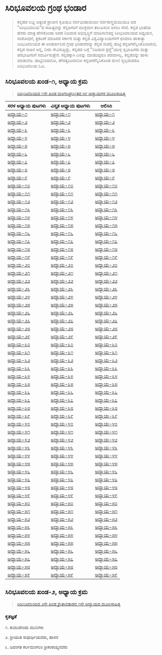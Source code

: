 # ಸಿರಿಭೂವಲಯ ಗ್ರಂಥ ಭಂಡಾರ

> ಕನ್ನಡದ ಲಭ್ಯ ಅತ್ಯಂತ ಪ್ರಾಚೀನ ಕೃತಿಯೂ ಸರ್ವಭಾಷಾಮಯೀ ಸರ್ವಶಾಸ್ತ್ರಮಯಿಯೂ ಆದ "ಸಿರಿಭೂವಲಯ"ದ ಸಾಹಿತ್ಯವನ್ನು ಕನ್ನಡಿಗರಿಗೆ ಮುಕ್ತವಾಗಿ ತಲುಪಿಸುವ ಅಳಿಲು ಸೇವೆ. ಕನ್ನಡ ಭಾಷೆಯ ಹೆಸರು ಮಾತ್ರ ಹೇಳಿಕೊಂಡು ಅದರ ನಿಜವಾದ ಅಭಿವೃದ್ಧಿಗೆ ಮಾಡಿಸಬೇಕಿದ್ದ ಸಿರಿಭೂವಲಯದ ಅಧ್ಯಯನ, ಸಂಶೋಧನೆ, ಪ್ರಕಟಣೆ ಮಾಡಿಸದ ಸರ್ಕಾರ ಮತ್ತು ಕನ್ನಡ ವಿಶ್ವವಿದ್ಯಾಲಯಗಳಿಗೆ ಛೀಮಾರಿ ಹಾಕುತ್ತಾ ಸಿರಿಭೂವಲಯದ ಈ ಅಂತರ್ಜಾಲದ ಗ್ರಂಥ ಭಂಡಾರವನ್ನು ಕನ್ನಡ ನಾಡಲ್ಲಿ ಹುಟ್ಟಿ ಕನ್ನಡಿಗರೆನ್ನಿಸಿಕೊಂಡಿರುವ, ಕನ್ನಡ ನಾಡಿನ ಅನ್ನ, ನೀರು ಸೇವಿಸುತ್ತಿದ್ದು, ಕನ್ನಡದ ಬಗ್ಗೆ "ನಿಜವಾದ ಶ್ರದ್ಧೆ"ಯುಳ್ಳ ಸ್ವಭಾಷಿಗರು ಮತ್ತು ಪರಭಾಷಿಗರಿಗೆ ಸಮರ್ಪಿಸುತ್ತೇನೆ. ಕನ್ನಡಕ್ಕಾಗಿ ಏನನ್ನು ಮಾಡದಿದ್ದರೂ ಪರವಾಗಿಲ್ಲ, ಕನ್ನಡವನ್ನು ಹಾಳು ಮಾಡಬೇಡಿ. ಹುಟ್ಟಿನಿಂದಲೋ, ಪೌರತ್ವದಿಂದಲೋ ಕನ್ನಡಿಗರೆನ್ನಿಸಿಕೊಂಡ ಮೇಲೆ ಸ್ವಲ್ಪವಾದರೂ ಸಿರಿಭೂವಲಯ ಓದಿ.

## ಸಿರಿಭೂವಲಯ ಖಂಡ-೧, ಅಧ್ಯಾಯ ಕ್ರಮ

> [ಸಿರಿಭೂವಲಯದ ೧ನೇ ಖಂಡ ಮಂಗಲಪ್ರಾಭೃತದ ೫೯ ಅಧ್ಯಾಯಗಳ ಮೂಲಸಾಹಿತ್ಯ](siribhuvalaya/khanda/1/adhyayas-1-59.html)

|ಸರಳ ಅಧ್ಯಾಯ ಪುಟಗಳು | ವಿಸ್ತೃತ ಅಧ್ಯಾಯ ಪುಟಗಳು | ಆಲಿಸಿರಿ  |
| ----------- | ----------- | ----------- |
|[ಅಧ್ಯಾಯ-೧](siribhuvalaya/adhyaya/adhyaya-1-kannada(Simple).html) | [ಅಧ್ಯಾಯ-೧](siribhuvalaya/adhyaya/adhyaya-1-kannada(Detail).html) | [ಅಧ್ಯಾಯ-೧](https://youtube.com/playlist?list=PLEDdG3ucHf5OyUVqhsl8ZQOWGpmILBziQ) |
|[ಅಧ್ಯಾಯ-೨](siribhuvalaya/adhyaya/adhyaya-2-kannada(Simple).html) | [ಅಧ್ಯಾಯ-೨](siribhuvalaya/adhyaya/adhyaya-2-kannada(Detail).html) | [ಅಧ್ಯಾಯ-೨](https://www.youtube.com/channel/UCT8sfDJto4gsQNJWZuKdZMg) |
|[ಅಧ್ಯಾಯ-೩](siribhuvalaya/adhyaya/adhyaya-3-kannada(Simple).html) | [ಅಧ್ಯಾಯ-೩](siribhuvalaya/adhyaya/adhyaya-3-kannada(Detail).html) | [ಅಧ್ಯಾಯ-೩](https://www.youtube.com/channel/UCT8sfDJto4gsQNJWZuKdZMg) |
|[ಅಧ್ಯಾಯ-೪](siribhuvalaya/adhyaya/adhyaya-4-kannada(Simple).html) | [ಅಧ್ಯಾಯ-೪](siribhuvalaya/adhyaya/adhyaya-4-kannada(Detail).html) | [ಅಧ್ಯಾಯ-೪](https://www.youtube.com/channel/UCT8sfDJto4gsQNJWZuKdZMg) |
|[ಅಧ್ಯಾಯ-೫](siribhuvalaya/adhyaya/adhyaya-5-kannada(Simple).html) | [ಅಧ್ಯಾಯ-೫](siribhuvalaya/adhyaya/adhyaya-5-kannada(Detail).html) | [ಅಧ್ಯಾಯ-೫](https://www.youtube.com/channel/UCT8sfDJto4gsQNJWZuKdZMg) |
|[ಅಧ್ಯಾಯ-೬](siribhuvalaya/adhyaya/adhyaya-6-kannada(Simple).html) | [ಅಧ್ಯಾಯ-೬](siribhuvalaya/adhyaya/adhyaya-6-kannada(Detail).html) | [ಅಧ್ಯಾಯ-೬](https://www.youtube.com/channel/UCT8sfDJto4gsQNJWZuKdZMg) |
|[ಅಧ್ಯಾಯ-೭](siribhuvalaya/adhyaya/adhyaya-7-kannada(Simple).html) | [ಅಧ್ಯಾಯ-೭](siribhuvalaya/adhyaya/adhyaya-7-kannada(Detail).html) | [ಅಧ್ಯಾಯ-೭](https://www.youtube.com/channel/UCT8sfDJto4gsQNJWZuKdZMg) |
|[ಅಧ್ಯಾಯ-೮](siribhuvalaya/adhyaya/adhyaya-8-kannada(Simple).html) | [ಅಧ್ಯಾಯ-೮](siribhuvalaya/adhyaya/adhyaya-8-kannada(Detail).html) | [ಅಧ್ಯಾಯ-೮](https://www.youtube.com/channel/UCT8sfDJto4gsQNJWZuKdZMg) |
|[ಅಧ್ಯಾಯ-೯](siribhuvalaya/adhyaya/adhyaya-9-kannada(Simple).html) | [ಅಧ್ಯಾಯ-೯](siribhuvalaya/adhyaya/adhyaya-9-kannada(Detail).html) | [ಅಧ್ಯಾಯ-೯](https://www.youtube.com/channel/UCT8sfDJto4gsQNJWZuKdZMg) |
|[ಅಧ್ಯಾಯ-೧೦](siribhuvalaya/adhyaya/adhyaya-10-kannada(Simple).html) | [ಅಧ್ಯಾಯ-೧೦](siribhuvalaya/adhyaya/adhyaya-10-kannada(Detail).html) | [ಅಧ್ಯಾಯ-೧೦](https://www.youtube.com/channel/UCT8sfDJto4gsQNJWZuKdZMg) |
|[ಅಧ್ಯಾಯ-೧೧](siribhuvalaya/adhyaya/adhyaya-11-kannada(Simple).html) | [ಅಧ್ಯಾಯ-೧೧](siribhuvalaya/adhyaya/adhyaya-11-kannada(Detail).html) | [ಅಧ್ಯಾಯ-೧೧](https://youtube.com/playlist?list=PLEDdG3ucHf5OyUVqhsl8ZQOWGpmILBziQ) |
|[ಅಧ್ಯಾಯ-೧೨](siribhuvalaya/adhyaya/adhyaya-12-kannada(Simple).html) | [ಅಧ್ಯಾಯ-೧೨](siribhuvalaya/adhyaya/adhyaya-12-kannada(Detail).html) | [ಅಧ್ಯಾಯ-೧೨](https://www.youtube.com/channel/UCT8sfDJto4gsQNJWZuKdZMg) |
|[ಅಧ್ಯಾಯ-೧೩](siribhuvalaya/adhyaya/adhyaya-13-kannada(Simple).html) | [ಅಧ್ಯಾಯ-೧೩](siribhuvalaya/adhyaya/adhyaya-13-kannada(Detail).html) | [ಅಧ್ಯಾಯ-೧೩](https://www.youtube.com/channel/UCT8sfDJto4gsQNJWZuKdZMg) |
|[ಅಧ್ಯಾಯ-೧೪](siribhuvalaya/adhyaya/adhyaya-14-kannada(Simple).html) | [ಅಧ್ಯಾಯ-೧೪](siribhuvalaya/adhyaya/adhyaya-14-kannada(Detail).html) | [ಅಧ್ಯಾಯ-೧೪](https://www.youtube.com/channel/UCT8sfDJto4gsQNJWZuKdZMg) |
|[ಅಧ್ಯಾಯ-೧೫](siribhuvalaya/adhyaya/adhyaya-15-kannada(Simple).html) | [ಅಧ್ಯಾಯ-೧೫](siribhuvalaya/adhyaya/adhyaya-15-kannada(Detail).html) | [ಅಧ್ಯಾಯ-೧೫](https://www.youtube.com/channel/UCT8sfDJto4gsQNJWZuKdZMg) |
|[ಅಧ್ಯಾಯ-೧೬](siribhuvalaya/adhyaya/adhyaya-16-kannada(Simple).html) | [ಅಧ್ಯಾಯ-೧೬](siribhuvalaya/adhyaya/adhyaya-16-kannada(Detail).html) | [ಅಧ್ಯಾಯ-೧೬](https://www.youtube.com/channel/UCT8sfDJto4gsQNJWZuKdZMg) |
|[ಅಧ್ಯಾಯ-೧೭](siribhuvalaya/adhyaya/adhyaya-17-kannada(Simple).html) | [ಅಧ್ಯಾಯ-೧೭](siribhuvalaya/adhyaya/adhyaya-17-kannada(Detail).html) | [ಅಧ್ಯಾಯ-೧೭](https://www.youtube.com/channel/UCT8sfDJto4gsQNJWZuKdZMg) |
|[ಅಧ್ಯಾಯ-೧೮](siribhuvalaya/adhyaya/adhyaya-18-kannada(Simple).html) | [ಅಧ್ಯಾಯ-೧೮](siribhuvalaya/adhyaya/adhyaya-18-kannada(Detail).html) | [ಅಧ್ಯಾಯ-೧೮](https://www.youtube.com/channel/UCT8sfDJto4gsQNJWZuKdZMg) |
|[ಅಧ್ಯಾಯ-೧೯](siribhuvalaya/adhyaya/adhyaya-19-kannada(Simple).html) | [ಅಧ್ಯಾಯ-೧೯](siribhuvalaya/adhyaya/adhyaya-19-kannada(Detail).html) | [ಅಧ್ಯಾಯ-೧೯](https://www.youtube.com/channel/UCT8sfDJto4gsQNJWZuKdZMg) |
|[ಅಧ್ಯಾಯ-೨೦](siribhuvalaya/adhyaya/adhyaya-20-kannada(Simple).html) | [ಅಧ್ಯಾಯ-೨೦](siribhuvalaya/adhyaya/adhyaya-20-kannada(Detail).html) | [ಅಧ್ಯಾಯ-೨೦](https://www.youtube.com/channel/UCT8sfDJto4gsQNJWZuKdZMg) |
|[ಅಧ್ಯಾಯ-೨೧](siribhuvalaya/adhyaya/adhyaya-21-kannada(Simple).html) | [ಅಧ್ಯಾಯ-೨೧](siribhuvalaya/adhyaya/adhyaya-21-kannada(Detail).html) | [ಅಧ್ಯಾಯ-೨೧](https://www.youtube.com/channel/UCT8sfDJto4gsQNJWZuKdZMg) |
|[ಅಧ್ಯಾಯ-೨೨](siribhuvalaya/adhyaya/adhyaya-22-kannada(Simple).html) | [ಅಧ್ಯಾಯ-೨೨](siribhuvalaya/adhyaya/adhyaya-22-kannada(Detail).html) | [ಅಧ್ಯಾಯ-೨೨](https://www.youtube.com/channel/UCT8sfDJto4gsQNJWZuKdZMg) |
|[ಅಧ್ಯಾಯ-೨೩](siribhuvalaya/adhyaya/adhyaya-23-kannada(Simple).html) | [ಅಧ್ಯಾಯ-೨೩](siribhuvalaya/adhyaya/adhyaya-23-kannada(Detail).html) | [ಅಧ್ಯಾಯ-೨೩](https://www.youtube.com/channel/UCT8sfDJto4gsQNJWZuKdZMg) |
|[ಅಧ್ಯಾಯ-೨೪](siribhuvalaya/adhyaya/adhyaya-24-kannada(Simple).html) | [ಅಧ್ಯಾಯ-೨೪](siribhuvalaya/adhyaya/adhyaya-24-kannada(Detail).html) | [ಅಧ್ಯಾಯ-೨೪](https://www.youtube.com/channel/UCT8sfDJto4gsQNJWZuKdZMg) |
|[ಅಧ್ಯಾಯ-೨೫](siribhuvalaya/adhyaya/adhyaya-25-kannada(Simple).html) | [ಅಧ್ಯಾಯ-೨೫](siribhuvalaya/adhyaya/adhyaya-25-kannada(Detail).html) | [ಅಧ್ಯಾಯ-೨೫](https://www.youtube.com/channel/UCT8sfDJto4gsQNJWZuKdZMg) |
|[ಅಧ್ಯಾಯ-೨೬](siribhuvalaya/adhyaya/adhyaya-26-kannada(Simple).html) | [ಅಧ್ಯಾಯ-೨೬](siribhuvalaya/adhyaya/adhyaya-26-kannada(Detail).html) | [ಅಧ್ಯಾಯ-೨೬](https://www.youtube.com/channel/UCT8sfDJto4gsQNJWZuKdZMg) |
|[ಅಧ್ಯಾಯ-೨೭](siribhuvalaya/adhyaya/adhyaya-27-kannada(Simple).html) | [ಅಧ್ಯಾಯ-೨೭](siribhuvalaya/adhyaya/adhyaya-27-kannada(Detail).html) | [ಅಧ್ಯಾಯ-೨೭](https://www.youtube.com/channel/UCT8sfDJto4gsQNJWZuKdZMg) |
|[ಅಧ್ಯಾಯ-೨೮](siribhuvalaya/adhyaya/adhyaya-28-kannada(Simple).html) | [ಅಧ್ಯಾಯ-೨೮](siribhuvalaya/adhyaya/adhyaya-28-kannada(Detail).html) | [ಅಧ್ಯಾಯ-೨೮](https://www.youtube.com/channel/UCT8sfDJto4gsQNJWZuKdZMg) |
|[ಅಧ್ಯಾಯ-೨೯](siribhuvalaya/adhyaya/adhyaya-29-kannada(Simple).html) | [ಅಧ್ಯಾಯ-೨೯](siribhuvalaya/adhyaya/adhyaya-29-kannada(Detail).html) | [ಅಧ್ಯಾಯ-೨೯](https://www.youtube.com/channel/UCT8sfDJto4gsQNJWZuKdZMg) |
|[ಅಧ್ಯಾಯ-೩೦](siribhuvalaya/adhyaya/adhyaya-30-kannada(Simple).html) | [ಅಧ್ಯಾಯ-೩೦](siribhuvalaya/adhyaya/adhyaya-30-kannada(Detail).html) | [ಅಧ್ಯಾಯ-೩೦](https://www.youtube.com/channel/UCT8sfDJto4gsQNJWZuKdZMg) |
|[ಅಧ್ಯಾಯ-೩೧](siribhuvalaya/adhyaya/adhyaya-31-kannada(Simple).html) | [ಅಧ್ಯಾಯ-೩೧](siribhuvalaya/adhyaya/adhyaya-31-kannada(Detail).html) | [ಅಧ್ಯಾಯ-೩೧](https://www.youtube.com/channel/UCT8sfDJto4gsQNJWZuKdZMg) |
|[ಅಧ್ಯಾಯ-೩೨](siribhuvalaya/adhyaya/adhyaya-32-kannada(Simple).html) | [ಅಧ್ಯಾಯ-೩೨](siribhuvalaya/adhyaya/adhyaya-32-kannada(Detail).html) | [ಅಧ್ಯಾಯ-೩೨](https://www.youtube.com/channel/UCT8sfDJto4gsQNJWZuKdZMg) |
|[ಅಧ್ಯಾಯ-೩೩](siribhuvalaya/adhyaya/adhyaya-33-kannada(Simple).html) | [ಅಧ್ಯಾಯ-೩೩](siribhuvalaya/adhyaya/adhyaya-33-kannada(Detail).html) | [ಅಧ್ಯಾಯ-೩೩](https://www.youtube.com/channel/UCT8sfDJto4gsQNJWZuKdZMg) |
|[ಅಧ್ಯಾಯ-೩೪](siribhuvalaya/adhyaya/adhyaya-34-kannada(Simple).html) | [ಅಧ್ಯಾಯ-೩೪](siribhuvalaya/adhyaya/adhyaya-34-kannada(Detail).html) | [ಅಧ್ಯಾಯ-೩೪](https://www.youtube.com/channel/UCT8sfDJto4gsQNJWZuKdZMg) |
|[ಅಧ್ಯಾಯ-೩೫](siribhuvalaya/adhyaya/adhyaya-35-kannada(Simple).html) | [ಅಧ್ಯಾಯ-೩೫](siribhuvalaya/adhyaya/adhyaya-35-kannada(Detail).html) | [ಅಧ್ಯಾಯ-೩೫](https://www.youtube.com/channel/UCT8sfDJto4gsQNJWZuKdZMg) |
|[ಅಧ್ಯಾಯ-೩೬](siribhuvalaya/adhyaya/adhyaya-36-kannada(Simple).html) | [ಅಧ್ಯಾಯ-೩೬](siribhuvalaya/adhyaya/adhyaya-36-kannada(Detail).html) | [ಅಧ್ಯಾಯ-೩೬](https://www.youtube.com/channel/UCT8sfDJto4gsQNJWZuKdZMg) |
|[ಅಧ್ಯಾಯ-೩೭](siribhuvalaya/adhyaya/adhyaya-37-kannada(Simple).html) | [ಅಧ್ಯಾಯ-೩೭](siribhuvalaya/adhyaya/adhyaya-37-kannada(Detail).html) | [ಅಧ್ಯಾಯ-೩೭](https://www.youtube.com/channel/UCT8sfDJto4gsQNJWZuKdZMg) |
|[ಅಧ್ಯಾಯ-೩೮](siribhuvalaya/adhyaya/adhyaya-38-kannada(Simple).html) | [ಅಧ್ಯಾಯ-೩೮](siribhuvalaya/adhyaya/adhyaya-38-kannada(Detail).html) | [ಅಧ್ಯಾಯ-೩೮](https://www.youtube.com/channel/UCT8sfDJto4gsQNJWZuKdZMg) |
|[ಅಧ್ಯಾಯ-೩೯](siribhuvalaya/adhyaya/adhyaya-39-kannada(Simple).html) | [ಅಧ್ಯಾಯ-೩೯](siribhuvalaya/adhyaya/adhyaya-39-kannada(Detail).html) | [ಅಧ್ಯಾಯ-೩೯](https://www.youtube.com/channel/UCT8sfDJto4gsQNJWZuKdZMg) |
|[ಅಧ್ಯಾಯ-೪೦](siribhuvalaya/adhyaya/adhyaya-40-kannada(Simple).html) | [ಅಧ್ಯಾಯ-೪೦](siribhuvalaya/adhyaya/adhyaya-40-kannada(Detail).html) | [ಅಧ್ಯಾಯ-೪೦](https://www.youtube.com/channel/UCT8sfDJto4gsQNJWZuKdZMg) |
|[ಅಧ್ಯಾಯ-೪೧](siribhuvalaya/adhyaya/adhyaya-41-kannada(Simple).html) | [ಅಧ್ಯಾಯ-೪೧](siribhuvalaya/adhyaya/adhyaya-41-kannada(Detail).html) | [ಅಧ್ಯಾಯ-೪೧](https://www.youtube.com/channel/UCT8sfDJto4gsQNJWZuKdZMg) |
|[ಅಧ್ಯಾಯ-೪೨](siribhuvalaya/adhyaya/adhyaya-42-kannada(Simple).html) | [ಅಧ್ಯಾಯ-೪೨](siribhuvalaya/adhyaya/adhyaya-42-kannada(Detail).html) | [ಅಧ್ಯಾಯ-೪೨](https://www.youtube.com/channel/UCT8sfDJto4gsQNJWZuKdZMg) |
|[ಅಧ್ಯಾಯ-೪೩](siribhuvalaya/adhyaya/adhyaya-43-kannada(Simple).html) | [ಅಧ್ಯಾಯ-೪೩](siribhuvalaya/adhyaya/adhyaya-43-kannada(Detail).html) | [ಅಧ್ಯಾಯ-೪೩](https://www.youtube.com/channel/UCT8sfDJto4gsQNJWZuKdZMg) |
|[ಅಧ್ಯಾಯ-೪೪](siribhuvalaya/adhyaya/adhyaya-44-kannada(Simple).html) | [ಅಧ್ಯಾಯ-೪೪](siribhuvalaya/adhyaya/adhyaya-44-kannada(Detail).html) | [ಅಧ್ಯಾಯ-೪೪](https://www.youtube.com/channel/UCT8sfDJto4gsQNJWZuKdZMg) |
|[ಅಧ್ಯಾಯ-೪೫](siribhuvalaya/adhyaya/adhyaya-45-kannada(Simple).html) | [ಅಧ್ಯಾಯ-೪೫](siribhuvalaya/adhyaya/adhyaya-45-kannada(Detail).html) | [ಅಧ್ಯಾಯ-೪೫](https://www.youtube.com/channel/UCT8sfDJto4gsQNJWZuKdZMg) |
|[ಅಧ್ಯಾಯ-೪೬](siribhuvalaya/adhyaya/adhyaya-46-kannada(Simple).html) | [ಅಧ್ಯಾಯ-೪೬](siribhuvalaya/adhyaya/adhyaya-46-kannada(Detail).html) | [ಅಧ್ಯಾಯ-೪೬](https://www.youtube.com/channel/UCT8sfDJto4gsQNJWZuKdZMg) |
|[ಅಧ್ಯಾಯ-೪೭](siribhuvalaya/adhyaya/adhyaya-47-kannada(Simple).html) | [ಅಧ್ಯಾಯ-೪೭](siribhuvalaya/adhyaya/adhyaya-47-kannada(Detail).html) | [ಅಧ್ಯಾಯ-೪೭](https://www.youtube.com/channel/UCT8sfDJto4gsQNJWZuKdZMg) |
|[ಅಧ್ಯಾಯ-೪೮](siribhuvalaya/adhyaya/adhyaya-48-kannada(Simple).html) | [ಅಧ್ಯಾಯ-೪೮](siribhuvalaya/adhyaya/adhyaya-48-kannada(Detail).html) | [ಅಧ್ಯಾಯ-೪೮](https://www.youtube.com/channel/UCT8sfDJto4gsQNJWZuKdZMg) |
|[ಅಧ್ಯಾಯ-೪೯](siribhuvalaya/adhyaya/adhyaya-49-kannada(Simple).html) | [ಅಧ್ಯಾಯ-೪೯](siribhuvalaya/adhyaya/adhyaya-49-kannada(Detail).html) | [ಅಧ್ಯಾಯ-೪೯](https://www.youtube.com/channel/UCT8sfDJto4gsQNJWZuKdZMg) |
|[ಅಧ್ಯಾಯ-೫೦](siribhuvalaya/adhyaya/adhyaya-50-kannada(Simple).html) | [ಅಧ್ಯಾಯ-೫೦](siribhuvalaya/adhyaya/adhyaya-50-kannada(Detail).html) | [ಅಧ್ಯಾಯ-೫೦](https://www.youtube.com/channel/UCT8sfDJto4gsQNJWZuKdZMg) |
|[ಅಧ್ಯಾಯ-೫೧](siribhuvalaya/adhyaya/adhyaya-51-kannada(Simple).html) | [ಅಧ್ಯಾಯ-೫೧](siribhuvalaya/adhyaya/adhyaya-51-kannada(Detail).html) | [ಅಧ್ಯಾಯ-೫೧](https://www.youtube.com/channel/UCT8sfDJto4gsQNJWZuKdZMg) |
|[ಅಧ್ಯಾಯ-೫೨](siribhuvalaya/adhyaya/adhyaya-52-kannada(Simple).html) | [ಅಧ್ಯಾಯ-೫೨](siribhuvalaya/adhyaya/adhyaya-52-kannada(Detail).html) | [ಅಧ್ಯಾಯ-೫೨](https://www.youtube.com/channel/UCT8sfDJto4gsQNJWZuKdZMg) |
|[ಅಧ್ಯಾಯ-೫೩](siribhuvalaya/adhyaya/adhyaya-53-kannada(Simple).html) | [ಅಧ್ಯಾಯ-೫೩](siribhuvalaya/adhyaya/adhyaya-53-kannada(Detail).html) | [ಅಧ್ಯಾಯ-೫೩](https://www.youtube.com/channel/UCT8sfDJto4gsQNJWZuKdZMg) |
|[ಅಧ್ಯಾಯ-೫೪](siribhuvalaya/adhyaya/adhyaya-54-kannada(Simple).html) | [ಅಧ್ಯಾಯ-೫೪](siribhuvalaya/adhyaya/adhyaya-54-kannada(Detail).html) | [ಅಧ್ಯಾಯ-೫೪](https://www.youtube.com/channel/UCT8sfDJto4gsQNJWZuKdZMg) |
|[ಅಧ್ಯಾಯ-೫೫](siribhuvalaya/adhyaya/adhyaya-55-kannada(Simple).html) | [ಅಧ್ಯಾಯ-೫೫](siribhuvalaya/adhyaya/adhyaya-55-kannada(Detail).html) | [ಅಧ್ಯಾಯ-೫೫](https://www.youtube.com/channel/UCT8sfDJto4gsQNJWZuKdZMg) |
|[ಅಧ್ಯಾಯ-೫೬](siribhuvalaya/adhyaya/adhyaya-56-kannada(Simple).html) | [ಅಧ್ಯಾಯ-೫೬](siribhuvalaya/adhyaya/adhyaya-56-kannada(Detail).html) | [ಅಧ್ಯಾಯ-೫೬](https://www.youtube.com/channel/UCT8sfDJto4gsQNJWZuKdZMg) |
|[ಅಧ್ಯಾಯ-೫೭](siribhuvalaya/adhyaya/adhyaya-57-kannada(Simple).html) | [ಅಧ್ಯಾಯ-೫೭](siribhuvalaya/adhyaya/adhyaya-57-kannada(Detail).html) | [ಅಧ್ಯಾಯ-೫೭](https://www.youtube.com/channel/UCT8sfDJto4gsQNJWZuKdZMg) |
|[ಅಧ್ಯಾಯ-೫೮](siribhuvalaya/adhyaya/adhyaya-58-kannada(Simple).html) | [ಅಧ್ಯಾಯ-೫೮](siribhuvalaya/adhyaya/adhyaya-58-kannada(Detail).html) | [ಅಧ್ಯಾಯ-೫೮](https://www.youtube.com/channel/UCT8sfDJto4gsQNJWZuKdZMg) |
|[ಅಧ್ಯಾಯ-೫೯](siribhuvalaya/adhyaya/adhyaya-59-kannada(Simple).html) | [ಅಧ್ಯಾಯ-೫೯](siribhuvalaya/adhyaya/adhyaya-59-kannada(Detail).html) | [ಅಧ್ಯಾಯ-೫೯](https://www.youtube.com/channel/UCT8sfDJto4gsQNJWZuKdZMg) |

## ಸಿರಿಭೂವಲಯ ಖಂಡ-೨, ಅಧ್ಯಾಯ ಕ್ರಮ

> [ಸಿರಿಭೂವಲಯದ ೨ನೇ ಖಂಡ ಶ್ರುತಾವತಾರದ ೧ನೇ ಅಧ್ಯಾಯದ ಮೂಲಸಾಹಿತ್ಯ](siribhuvalaya/khanda/2/adhyaya-1.html)

### ಕೃತಜ್ಞತೆ

೧. ಕುಮುದೇಂದು ಮುನಿಗಳು

೨. ಶ್ರೀಯುತ ಸುಧಾರ್ಥಿಯವರು, ಹಾಸನ

೩. ದಿವಂಗತ ಕರ್ಲಮಂಗಲಂ ಶ್ರೀಕಂಠಯ್ಯನವರು
